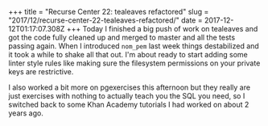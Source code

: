 +++
title = "Recurse Center 22: tealeaves refactored"
slug = "2017/12/recurse-center-22-tealeaves-refactored/"
date = 2017-12-12T01:17:07.308Z
+++
Today I finished a big push of work on tealeaves and got the code fully cleaned up and merged to master and all the tests passing again. When I introduced `nom_pem` last week things destabilized and it took a while to shake all that out. I'm about ready to start adding some linter style rules like making sure the filesystem permissions on your private keys are restrictive.

I also worked a bit more on pgexercises this afternoon but they really are just exercises with nothing to actually teach you the SQL you need, so I switched back to some Khan Academy tutorials I had worked on about 2 years ago.
